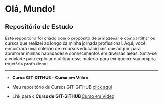 # Olá, Mundo!
 
 ## **Repositório de Estudo**

Este repositório foi criado com o propósito de armazenar e compartilhar os cursos que realizei ao longo da minha jornada profissional. Aqui, você encontrará uma coleção de recursos educacionais que adquiri para aprimorar minhas habilidades e conhecimentos em diversas áreas. Sinta-se à vontade para explorar e utilizar esse material para enriquecer sua própria trajetória profissional.

---
 
* **Curso GIT-GITHUB - Curso em Vídeo** 

 * Meu repositório de Cursos GIT-GITHUB [click aqui](https://github.com/ulissescaldas/Ola-Mundo/tree/main/GIT-GITHUB)

 * Link para o **Curso de GIT-GITHUB**  [Curso em Vídeo](https://github.com/ulissescaldas/Ola-Mundo/tree/main/GIT-GITHUB)
